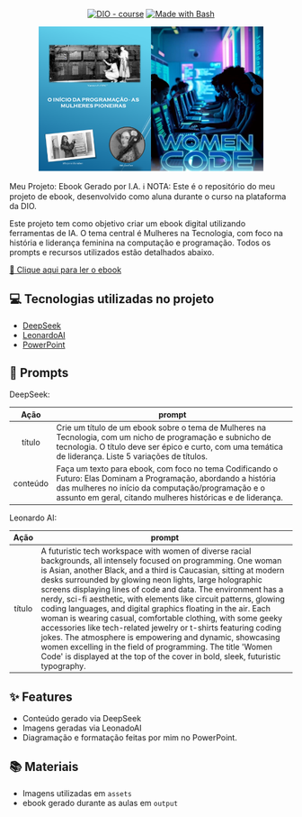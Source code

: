 <p align="center"> <a href="https://dio.me/"><img src="https://img.shields.io/badge/DIO-Course-28DA77?logo=youtube" alt="DIO - course"></a> <a href="https://www.gnu.org/software/bash/" title="Go to Bash homepage"><img src="https://img.shields.io/badge/Prompt-Project-blue?logo=gnu-bash&amp;logoColor=white" alt="Made with Bash"></a></p>
<p align="center"> <img src="./assets/cover(2).png" width="400" /> </p>
Meu Projeto: Ebook Gerado por I.A.
ℹ️ NOTA: Este é o repositório do meu projeto de ebook, desenvolvido como aluna durante o curso na plataforma da DIO.

Este projeto tem como objetivo criar um ebook digital utilizando ferramentas de IA. O tema central é Mulheres na Tecnologia, com foco na história e liderança feminina na computação e programação. Todos os prompts e recursos utilizados estão detalhados abaixo.

<a href="https://github.com/seu-usuario/prompts-recipe-to-create-a-ebook/blob/main/output/ebook%20-%20mulheres-na-tecnologia.pdf" title="View PDF now"> 📕 Clique aqui para ler o ebook</a>

## 💻 Tecnologias utilizadas no projeto

- [DeepSeek](https://www.deepseek.com/) 
- [LeonardoAI](https://leonardo.ai/)
- [PowerPoint](https://www.microsoft.com/en/microsoft-365/powerpoint)


## 🧠 Prompts


DeepSeek:

|   Ação   | prompt                                                                                                                                                                                                                                                                         |
| :------: | ------------------------------------------------------------------------------------------------------------------------------------------------------------------------------------------------------------------------------------------------------------------------------ |
|  título  | Crie um título de um ebook sobre o tema de Mulheres na Tecnologia, com um nicho de programação e subnicho de tecnologia. O título deve ser épico e curto, com uma temática de liderança. Liste 5 variações de títulos.
| conteúdo | Faça um texto para ebook, com foco no tema Codificando o Futuro: Elas Dominam a Programação, abordando a história das mulheres no início da computação/programação e o assunto em geral, citando mulheres históricas e de liderança.


Leonardo AI:

|  Ação  | prompt                                                                                 |
| :----: | -------------------------------------------------------------------------------------- |
| título | A futuristic tech workspace with women of diverse racial backgrounds, all intensely focused on programming. One woman is Asian, another Black, and a third is Caucasian, sitting at modern desks surrounded by glowing neon lights, large holographic screens displaying lines of code and data. The environment has a nerdy, sci-fi aesthetic, with elements like circuit patterns, glowing coding languages, and digital graphics floating in the air. Each woman is wearing casual, comfortable clothing, with some geeky accessories like tech-related jewelry or t-shirts featuring coding jokes. The atmosphere is empowering and dynamic, showcasing women excelling in the field of programming. The title 'Women Code' is displayed at the top of the cover in bold, sleek, futuristic typography.


## ✨ Features

- Conteúdo gerado via DeepSeek
- Imagens geradas via LeonadoAI
- Diagramação e formatação feitas por mim no PowerPoint.


## 📚 Materiais

- Imagens utilizadas em `assets`
- ebook gerado durante as aulas em `output`

